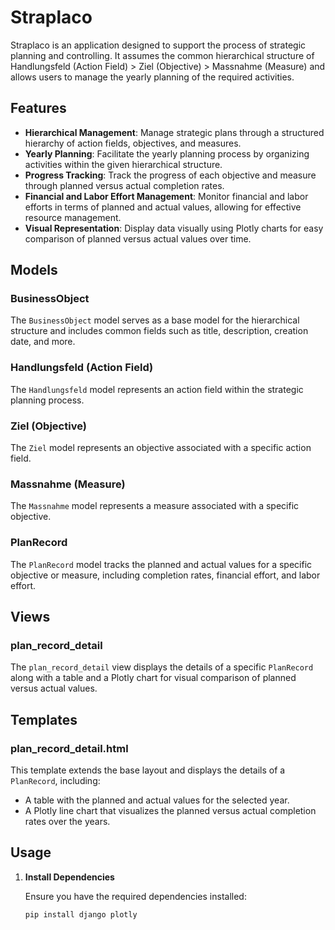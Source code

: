# Straplaco

Straplaco is an application designed to support the process of strategic planning and controlling. It assumes the common hierarchical structure of Handlungsfeld (Action Field) > Ziel (Objective) > Massnahme (Measure) and allows users to manage the yearly planning of the required activities.

## Features

- **Hierarchical Management**: Manage strategic plans through a structured hierarchy of action fields, objectives, and measures.
- **Yearly Planning**: Facilitate the yearly planning process by organizing activities within the given hierarchical structure.
- **Progress Tracking**: Track the progress of each objective and measure through planned versus actual completion rates.
- **Financial and Labor Effort Management**: Monitor financial and labor efforts in terms of planned and actual values, allowing for effective resource management.
- **Visual Representation**: Display data visually using Plotly charts for easy comparison of planned versus actual values over time.

## Models

### BusinessObject

The `BusinessObject` model serves as a base model for the hierarchical structure and includes common fields such as title, description, creation date, and more.

### Handlungsfeld (Action Field)

The `Handlungsfeld` model represents an action field within the strategic planning process.

### Ziel (Objective)

The `Ziel` model represents an objective associated with a specific action field.

### Massnahme (Measure)

The `Massnahme` model represents a measure associated with a specific objective.

### PlanRecord

The `PlanRecord` model tracks the planned and actual values for a specific objective or measure, including completion rates, financial effort, and labor effort.

## Views

### plan_record_detail

The `plan_record_detail` view displays the details of a specific `PlanRecord` along with a table and a Plotly chart for visual comparison of planned versus actual values.

## Templates

### plan_record_detail.html

This template extends the base layout and displays the details of a `PlanRecord`, including:

- A table with the planned and actual values for the selected year.
- A Plotly line chart that visualizes the planned versus actual completion rates over the years.

## Usage

1. **Install Dependencies**

   Ensure you have the required dependencies installed:

   ```bash
   pip install django plotly
